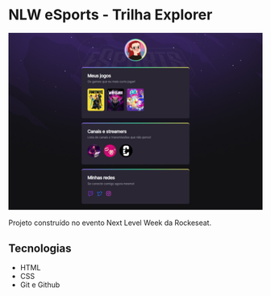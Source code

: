 # NLW eSports - Trilha Explorer

![preview](./.github/preview.png)

Projeto construído no evento Next Level Week da Rockeseat.

## Tecnologias

- HTML
- CSS
- Git e Github